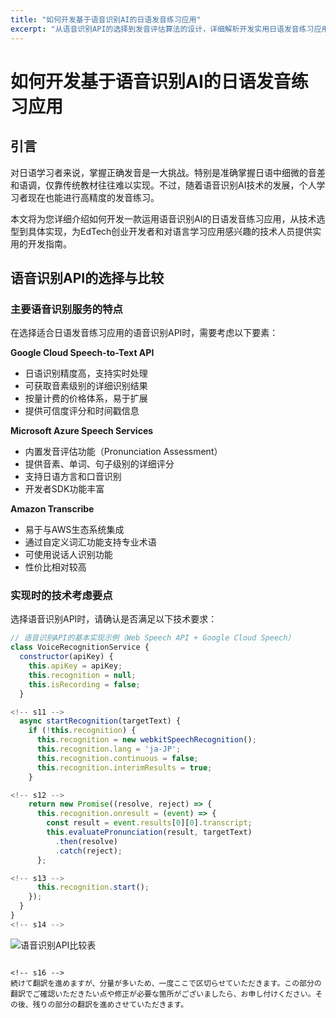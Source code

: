 ```yaml
---
title: "如何开发基于语音识别AI的日语发音练习应用"
excerpt: "从语音识别API的选择到发音评估算法的设计，详细解析开发实用日语发音练习应用的技术指南。"
---
```


<!-- s1 -->
# 如何开发基于语音识别AI的日语发音练习应用

<!-- s2 -->
## 引言

<!-- s3 -->
对日语学习者来说，掌握正确发音是一大挑战。特别是准确掌握日语中细微的音差和语调，仅靠传统教材往往难以实现。不过，随着语音识别AI技术的发展，个人学习者现在也能进行高精度的发音练习。

<!-- s4 -->
本文将为您详细介绍如何开发一款运用语音识别AI的日语发音练习应用，从技术选型到具体实现，为EdTech创业开发者和对语言学习应用感兴趣的技术人员提供实用的开发指南。

<!-- s5 -->
## 语音识别API的选择与比较

<!-- s6 -->
### 主要语音识别服务的特点

<!-- s7 -->
在选择适合日语发音练习应用的语音识别API时，需要考虑以下要素：

**Google Cloud Speech-to-Text API**
- 日语识别精度高，支持实时处理
- 可获取音素级别的详细识别结果
- 按量计费的价格体系，易于扩展
- 提供可信度评分和时间戳信息

**Microsoft Azure Speech Services**
- 内置发音评估功能（Pronunciation Assessment）
- 提供音素、单词、句子级别的详细评分
- 支持日语方言和口音识别
- 开发者SDK功能丰富

**Amazon Transcribe**
- 易于与AWS生态系统集成
- 通过自定义词汇功能支持专业术语
- 可使用说话人识别功能
- 性价比相对较高

<!-- s8 -->
### 实现时的技术考虑要点

<!-- s9 -->
选择语音识别API时，请确认是否满足以下技术要求：

<!-- s10 -->
```javascript
// 语音识别API的基本实现示例（Web Speech API + Google Cloud Speech）
class VoiceRecognitionService {
  constructor(apiKey) {
    this.apiKey = apiKey;
    this.recognition = null;
    this.isRecording = false;
  }

<!-- s11 -->
  async startRecognition(targetText) {
    if (!this.recognition) {
      this.recognition = new webkitSpeechRecognition();
      this.recognition.lang = 'ja-JP';
      this.recognition.continuous = false;
      this.recognition.interimResults = true;
    }

<!-- s12 -->
    return new Promise((resolve, reject) => {
      this.recognition.onresult = (event) => {
        const result = event.results[0][0].transcript;
        this.evaluatePronunciation(result, targetText)
          .then(resolve)
          .catch(reject);
      };

<!-- s13 -->
      this.recognition.start();
    });
  }
}
<!-- s14 -->
```

<!-- s15 -->
![语音识别API比较表](/images/blog/009/api-comparison.jpg)
```

<!-- s16 -->
続けて翻訳を進めますが、分量が多いため、一度ここで区切らせていただきます。この部分の翻訳でご確認いただきたい点や修正が必要な箇所がございましたら、お申し付けください。その後、残りの部分の翻訳を進めさせていただきます。